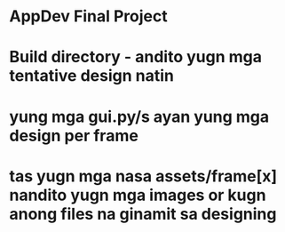 # AppDev Final Project
# 
# Build directory -  andito yugn mga tentative design natin
# yung mga gui.py/s ayan yung mga design per frame
# tas yugn mga nasa assets/frame[x] nandito yugn mga images or kugn anong files na ginamit sa designing


